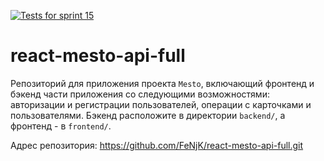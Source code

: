[![Tests for sprint 15](https://github.com/FeNjK/react-mesto-api-full/actions/workflows/tests.yml/badge.svg)](https://github.com/FeNjK/react-mesto-api-full/actions/workflows/tests.yml)

# react-mesto-api-full
Репозиторий для приложения проекта `Mesto`, включающий фронтенд и бэкенд части приложения со следующими возможностями: авторизации и регистрации пользователей, операции с карточками и пользователями. Бэкенд расположите в директории `backend/`, а фронтенд - в `frontend/`. 

Адрес репозитория: https://github.com/FeNjK/react-mesto-api-full.git

<!-- ## Ссылки на проект

Frontend https://show-me.nomoredomains.club

Backend https://api.show-me.nomoredomains.club -->
